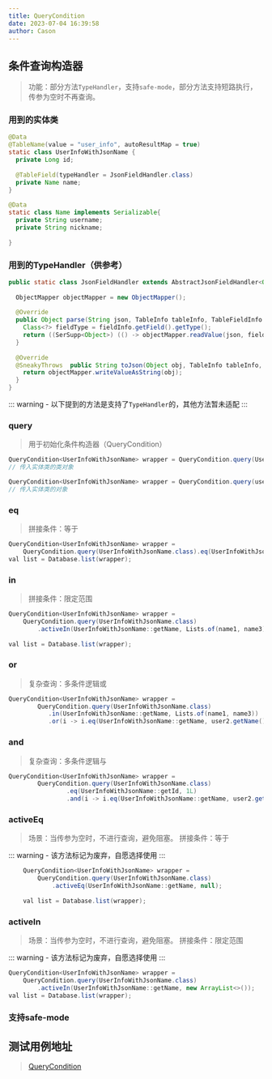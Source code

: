 ```yaml
---
title: QueryCondition
date: 2023-07-04 16:39:58
author: Cason
---
```


## 条件查询构造器

> 功能：部分方法`TypeHandler`，支持`safe-mode`，部分方法支持短路执行，传参为空时不再查询。

### 用到的实体类
```java
@Data  
@TableName(value = "user_info", autoResultMap = true)  
static class UserInfoWithJsonName {  
  private Long id;  
  
  @TableField(typeHandler = JsonFieldHandler.class)  
  private Name name;  
}  
  
@Data  
static class Name implements Serializable{  
  private String username;  
  private String nickname;  
   
}
```

### 用到的TypeHandler（供参考）
```java
public static class JsonFieldHandler extends AbstractJsonFieldHandler<Object> {  
  
  ObjectMapper objectMapper = new ObjectMapper();  
  
  @Override  
  public Object parse(String json, TableInfo tableInfo, TableFieldInfo fieldInfo) {  
    Class<?> fieldType = fieldInfo.getField().getType();  
    return ((SerSupp<Object>) (() -> objectMapper.readValue(json, fieldType))).get();  
  }  
  
  @Override  
  @SneakyThrows  public String toJson(Object obj, TableInfo tableInfo, TableFieldInfo fieldInfo) {  
    return objectMapper.writeValueAsString(obj);  
  }  
}
```
::: warning
	- 以下提到的方法是支持了`TypeHandler`的，其他方法暂未适配
:::
### query
> 用于初始化条件构造器（QueryCondition）

```java
QueryCondition<UserInfoWithJsonName> wrapper = QueryCondition.query(UserInfoWithJsonName.class)
// 传入实体类的类对象
```
```java
QueryCondition<UserInfoWithJsonName> wrapper = QueryCondition.query(user);
// 传入实体类的对象
```
### eq
> 拼接条件：等于

```java
QueryCondition<UserInfoWithJsonName> wrapper =  
    QueryCondition.query(UserInfoWithJsonName.class).eq(UserInfoWithJsonName::getName, name);  
val list = Database.list(wrapper);
```
### in
> 拼接条件：限定范围

```java
QueryCondition<UserInfoWithJsonName> wrapper =  
    QueryCondition.query(UserInfoWithJsonName.class)  
        .activeIn(UserInfoWithJsonName::getName, Lists.of(name1, name3));  
  
val list = Database.list(wrapper);
```

### or
> 复杂查询：多条件逻辑或

```java
QueryCondition<UserInfoWithJsonName> wrapper =  
        QueryCondition.query(UserInfoWithJsonName.class)  
           .in(UserInfoWithJsonName::getName, Lists.of(name1, name3))  
           .or(i -> i.eq(UserInfoWithJsonName::getName, user2.getName()));
```

### and
>复杂查询：多条件逻辑与

``` java
QueryCondition<UserInfoWithJsonName> wrapper =  
        QueryCondition.query(UserInfoWithJsonName.class)  
                .eq(UserInfoWithJsonName::getId, 1L)  
                .and(i -> i.eq(UserInfoWithJsonName::getName, user2.getName()));
```
### activeEq
>场景：当传参为空时，不进行查询，避免阻塞。
>拼接条件：等于

::: warning
	- 该方法标记为废弃，自愿选择使用
:::

```java
    QueryCondition<UserInfoWithJsonName> wrapper =  
        QueryCondition.query(UserInfoWithJsonName.class)  
            .activeEq(UserInfoWithJsonName::getName, null);  
  
    val list = Database.list(wrapper);
```

### activeIn
>场景：当传参为空时，不进行查询，避免阻塞。
>拼接条件：限定范围

::: warning
	- 该方法标记为废弃，自愿选择使用
:::

```java
QueryCondition<UserInfoWithJsonName> wrapper =  
    QueryCondition.query(UserInfoWithJsonName.class)  
        .activeIn(UserInfoWithJsonName::getName, new ArrayList<>());
val list = Database.list(wrapper);
```

### 支持safe-mode

## 测试用例地址
> [QueryCondition](https://gitee.com/dromara/stream-query/blob/main/stream-plugin/stream-plugin-mybatis-plus/src/test/java/org/dromara/streamquery/stream/plugin/mybatisplus/JsonFieldHandlerTest.java)